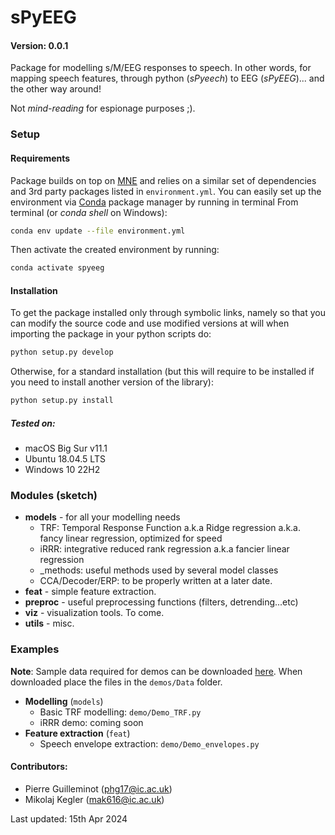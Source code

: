 # sPyEEG

#### Version: 0.0.1

Package for modelling s/M/EEG responses to speech. In other words, for mapping speech features, through python (*sPyeech*) to EEG (*sPyEEG*)... and the other way around! 

Not *mind-reading* for espionage purposes ;).

### Setup

#### Requirements
Package builds on top on [MNE](https://mne.tools/stable/index.html) and relies on a similar set of dependencies and 3rd party packages listed in ```environment.yml```. You can easily set up the environment via [Conda](https://docs.conda.io/en/latest/) package manager by running in terminal From terminal (or _conda shell_ on Windows): 
```bash
conda env update --file environment.yml
```
Then activate the created environment by running:
```bash
conda activate spyeeg
```

#### Installation
To get the package installed only through symbolic links, namely so that you can modify the source code and use modified versions at will when importing the package in your python scripts do:

```bash
python setup.py develop
```

Otherwise, for a standard installation (but this will require to be installed if you need to install another version of the library):

```bash
python setup.py install
```

##### Tested on:
- macOS Big Sur v11.1
- Ubuntu 18.04.5 LTS
- Windows 10 22H2

### Modules (sketch)
- **models** - for all your modelling needs
  - TRF: Temporal Response Function a.k.a Ridge regression a.k.a. fancy linear regression, optimized for speed
  - iRRR: integrative reduced rank regression a.k.a fancier linear regression
  - _methods: useful methods used by several model classes
  - CCA/Decoder/ERP: to be properly written at a later date.
- **feat** - simple feature extraction.
- **preproc** - useful preprocessing functions (filters, detrending...etc)
- **viz** - visualization tools. To come.
- **utils** - misc.

### Examples
**Note**: Sample data required for demos can be downloaded [here](https://imperialcollegelondon.box.com/s/afalp7tysg6nlayb5hftyn5xopv6uh99). When downloaded place the files in the ```demos/Data``` folder.
- **Modelling** (```models```)
  - Basic TRF modelling: ```demo/Demo_TRF.py```
  - iRRR demo: coming soon
- **Feature extraction** (```feat```)
  - Speech envelope extraction: ```demo/Demo_envelopes.py```


#### Contributors:
- Pierre Guilleminot (phg17@ic.ac.uk)
- Mikolaj Kegler (mak616@ic.ac.uk)

Last updated: 15th Apr 2024

